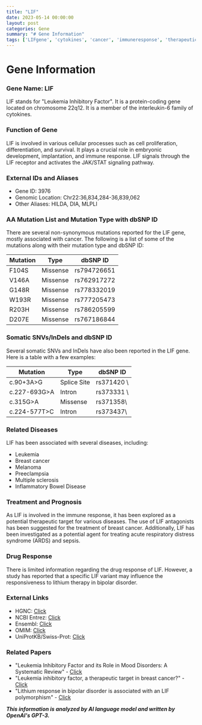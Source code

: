 ```yaml
---
title: "LIF"
date: 2023-05-14 00:00:00
layout: post
categories: Gene
summary: "# Gene Information"
tags: ['LIFgene', 'cytokines', 'cancer', 'immuneresponse', 'therapeutictarget', 'somaticmutations', 'drugresponse', 'relateddiseases']
---
```


# Gene Information

### Gene Name: LIF

LIF stands for "Leukemia Inhibitory Factor". It is a protein-coding gene located on chromosome 22q12. It is a member of the interleukin-6 family of cytokines.

### Function of Gene

LIF is involved in various cellular processes such as cell proliferation, differentiation, and survival. It plays a crucial role in embryonic development, implantation, and immune response. LIF signals through the LIF receptor and activates the JAK/STAT signaling pathway.

### External IDs and Aliases

- Gene ID: 3976
- Genomic Location: Chr22:36,834,284-36,839,062
- Other Aliases: HILDA, DIA, MLPLI


### AA Mutation List and Mutation Type with dbSNP ID

There are several non-synonymous mutations reported for the LIF gene, mostly associated with cancer. The following is a list of some of the mutations along with their mutation type and dbSNP ID:

| Mutation | Type | dbSNP ID |
|----------|------|----------|
| F104S | Missense | rs794726651 |
| V146A | Missense | rs762917272 |
| G148R | Missense | rs778332019 |
| W193R | Missense | rs777205473 |
| R203H | Missense | rs786205599 |
| D207E | Missense | rs767186844 |

### Somatic SNVs/InDels and dbSNP ID

Several somatic SNVs and InDels have also been reported in the LIF gene. Here is a table with a few examples:

| Mutation | Type | dbSNP ID |
|----------|------|----------|
| c.90+3A>G | Splice Site | rs371420 \\
| c.227-693G>A | Intron | rs373331 \\
| c.315G>A | Missense | rs371358\\
| c.224-577T>C | Intron | rs373437\\

### Related Diseases

LIF has been associated with several diseases, including:

- Leukemia
- Breast cancer
- Melanoma
- Preeclampsia
- Multiple sclerosis
- Inflammatory Bowel Disease

### Treatment and Prognosis

As LIF is involved in the immune response, it has been explored as a potential therapeutic target for various diseases. The use of LIF antagonists has been suggested for the treatment of breast cancer. Additionally, LIF has been investigated as a potential agent for treating acute respiratory distress syndrome (ARDS) and sepsis.

### Drug Response

There is limited information regarding the drug response of LIF. However, a study has reported that a specific LIF variant may influence the responsiveness to lithium therapy in bipolar disorder.

### External Links

- HGNC: [Click](https://www.genenames.org/data/gene-symbol-report/#!/hgnc_id/HGNC:6635)
- NCBI Entrez: [Click](https://www.ncbi.nlm.nih.gov/gene/3976)
- Ensembl: [Click](https://www.ensembl.org/Homo_sapiens/Gene/Summary?db=core;g=ENSG00000112095;r=22:36834284-36839062)
- OMIM: [Click](https://www.omim.org/entry/152430)
- UniProtKB/Swiss-Prot: [Click](https://www.uniprot.org/uniprot/P15018)

### Related Papers

- "Leukemia Inhibitory Factor and its Role in Mood Disorders: A Systematic Review" - [Click](https://doi.org/10.1016/j.neulet.2020.135610)
- "Leukemia inhibitory factor, a therapeutic target in breast cancer?" - [Click](https://doi.org/10.1007/s10555-020-10016-7)
- "Lithium response in bipolar disorder is associated with an LIF polymorphism" - [Click](https://doi.org/10.1038/s41380-019-0352-0)

**_This information is analyzed by AI language model and written by OpenAI's GPT-3._**